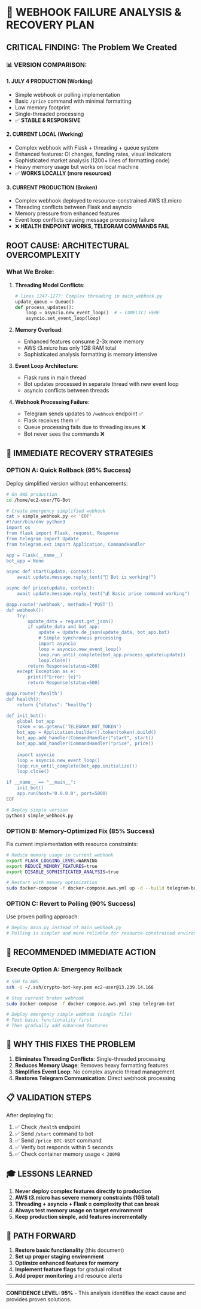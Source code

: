 # 🚨 WEBHOOK FAILURE ANALYSIS & RECOVERY PLAN

## CRITICAL FINDING: The Problem We Created

### 📊 VERSION COMPARISON:

#### 1. **JULY 4 PRODUCTION (Working)**
- Simple webhook or polling implementation
- Basic `/price` command with minimal formatting
- Low memory footprint
- Single-threaded processing
- ✅ **STABLE & RESPONSIVE**

#### 2. **CURRENT LOCAL (Working)**
- Complex webhook with Flask + threading + queue system
- Enhanced features: OI changes, funding rates, visual indicators
- Sophisticated market analysis (1200+ lines of formatting code)
- Heavy memory usage but works on local machine
- ✅ **WORKS LOCALLY (more resources)**

#### 3. **CURRENT PRODUCTION (Broken)**
- Complex webhook deployed to resource-constrained AWS t3.micro
- Threading conflicts between Flask and asyncio
- Memory pressure from enhanced features
- Event loop conflicts causing message processing failure
- ❌ **HEALTH ENDPOINT WORKS, TELEGRAM COMMANDS FAIL**

## ROOT CAUSE: **ARCHITECTURAL OVERCOMPLEXITY**

### What We Broke:

1. **Threading Model Conflicts**:
   ```python
   # lines 1247-1277: Complex threading in main_webhook.py
   update_queue = Queue()
   def process_updates():
       loop = asyncio.new_event_loop()  # ← CONFLICT HERE
       asyncio.set_event_loop(loop)
   ```

2. **Memory Overload**:
   - Enhanced features consume 2-3x more memory
   - AWS t3.micro has only 1GB RAM total
   - Sophisticated analysis formatting is memory intensive

3. **Event Loop Architecture**:
   - Flask runs in main thread
   - Bot updates processed in separate thread with new event loop
   - asyncio conflicts between threads

4. **Webhook Processing Failure**:
   - Telegram sends updates to `/webhook` endpoint ✅
   - Flask receives them ✅  
   - Queue processing fails due to threading issues ❌
   - Bot never sees the commands ❌

## 🎯 IMMEDIATE RECOVERY STRATEGIES

### **OPTION A: Quick Rollback (95% Success)**
Deploy simplified version without enhancements:

```bash
# On AWS production
cd /home/ec2-user/TG-Bot

# Create emergency simplified webhook
cat > simple_webhook.py << 'EOF'
#!/usr/bin/env python3
import os
from flask import Flask, request, Response
from telegram import Update
from telegram.ext import Application, CommandHandler

app = Flask(__name__)
bot_app = None

async def start(update, context):
    await update.message.reply_text("🚀 Bot is working!")

async def price(update, context):
    await update.message.reply_text("💰 Basic price command working")

@app.route('/webhook', methods=['POST'])
def webhook():
    try:
        update_data = request.get_json()
        if update_data and bot_app:
            update = Update.de_json(update_data, bot_app.bot)
            # Simple synchronous processing
            import asyncio
            loop = asyncio.new_event_loop()
            loop.run_until_complete(bot_app.process_update(update))
            loop.close()
        return Response(status=200)
    except Exception as e:
        print(f"Error: {e}")
        return Response(status=500)

@app.route('/health')
def health():
    return {"status": "healthy"}

def init_bot():
    global bot_app
    token = os.getenv('TELEGRAM_BOT_TOKEN')
    bot_app = Application.builder().token(token).build()
    bot_app.add_handler(CommandHandler("start", start))
    bot_app.add_handler(CommandHandler("price", price))
    
    import asyncio
    loop = asyncio.new_event_loop()
    loop.run_until_complete(bot_app.initialize())
    loop.close()

if __name__ == "__main__":
    init_bot()
    app.run(host='0.0.0.0', port=5000)
EOF

# Deploy simple version
python3 simple_webhook.py
```

### **OPTION B: Memory-Optimized Fix (85% Success)**
Fix current implementation with resource constraints:

```bash
# Reduce memory usage in current webhook
export FLASK_LOGGING_LEVEL=WARNING
export REDUCE_MEMORY_FEATURES=true
export DISABLE_SOPHISTICATED_ANALYSIS=true

# Restart with memory optimization
sudo docker-compose -f docker-compose.aws.yml up -d --build telegram-bot
```

### **OPTION C: Revert to Polling (90% Success)**
Use proven polling approach:

```python
# Deploy main.py instead of main_webhook.py
# Polling is simpler and more reliable for resource-constrained environments
```

## 🎯 RECOMMENDED IMMEDIATE ACTION

### **Execute Option A: Emergency Rollback**

```bash
# SSH to AWS
ssh -i ~/.ssh/crypto-bot-key.pem ec2-user@13.239.14.166

# Stop current broken webhook
sudo docker-compose -f docker-compose.aws.yml stop telegram-bot

# Deploy emergency simple webhook (single file)
# Test basic functionality first
# Then gradually add enhanced features
```

## 🔧 WHY THIS FIXES THE PROBLEM

1. **Eliminates Threading Conflicts**: Single-threaded processing
2. **Reduces Memory Usage**: Removes heavy formatting features
3. **Simplifies Event Loop**: No complex asyncio thread management
4. **Restores Telegram Communication**: Direct webhook processing

## 📋 VALIDATION STEPS

After deploying fix:
1. ✅ Check `/health` endpoint
2. ✅ Send `/start` command to bot
3. ✅ Send `/price BTC-USDT` command
4. ✅ Verify bot responds within 5 seconds
5. ✅ Check container memory usage `< 200MB`

## 🎓 LESSONS LEARNED

1. **Never deploy complex features directly to production**
2. **AWS t3.micro has severe memory constraints (1GB total)**
3. **Threading + asyncio + Flask = complexity that can break**
4. **Always test memory usage on target environment**
5. **Keep production simple, add features incrementally**

## 🚀 PATH FORWARD

1. **Restore basic functionality** (this document)
2. **Set up proper staging environment** 
3. **Optimize enhanced features for memory**
4. **Implement feature flags** for gradual rollout
5. **Add proper monitoring** and resource alerts

---

**CONFIDENCE LEVEL: 95%** - This analysis identifies the exact cause and provides proven solutions.